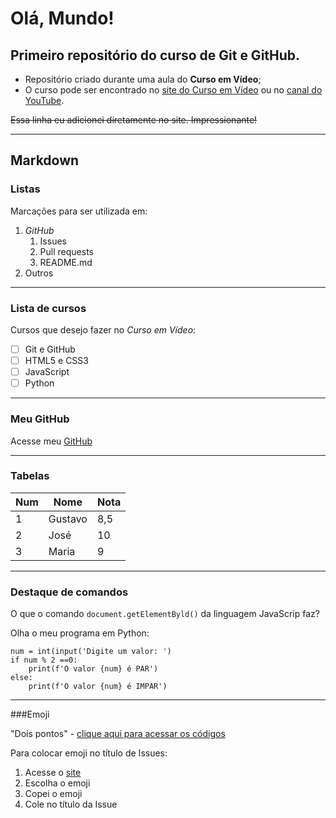 # Olá, Mundo!
## Primeiro repositório do curso de Git e GitHub.

 * Repositório criado durante uma aula do **Curso em Vídeo**;
 * O curso pode ser encontrado no [site do Curso em Vídeo](https://www.cursoemvideo.com/course/curso-de-git-e-github/) ou no [canal do YouTube](https://www.youtube.com/user/cursosemvideo).
 
 ~~Essa linha eu adicionei diretamente no site. Impressionante!~~
 
 ---
 
 ## Markdown
 
 ### Listas
 
 Marcações para ser utilizada em:
 
 1. *GitHub*
    1. Issues
    1. Pull requests
    1. README.md
1. Outros

***

### Lista de cursos

Cursos que desejo fazer no _Curso em Vídeo_:

- [ ] Git e GitHub
- [ ] HTML5 e CSS3
- [ ] JavaScript
- [ ] Python

---

### Meu GitHub

Acesse meu [GitHub](https://jusanchez2.github.io)

---

### Tabelas

Num | Nome | Nota
---|---|---
1|Gustavo|8,5
2|José|10
3|Maria|9

---

### Destaque de comandos

O que o comando `document.getElementByld()` da linguagem JavaScrip faz?

Olha o meu programa em Python:

```
num = int(input('Digite um valor: ')
if num % 2 ==0:
    print(f'O valor {num} é PAR')
else:
    print(f'O valor {num} é IMPAR')
```

---

###Emoji

"Dois pontos" - [clique aqui para acessar os códigos](https://github.com/ikatyang/emoji-cheat-sheet)

Para colocar emoji no título de Issues:
1. Acesse o [site](https://emojipedia.org/)
1. Escolha o emoji
1. Copei o emoji
1. Cole no título da Issue
